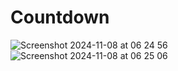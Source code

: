 # Countdown

![Screenshot 2024-11-08 at 06 24 56](https://github.com/user-attachments/assets/e7c9091f-1745-404d-9f89-76b8181de19a)
![Screenshot 2024-11-08 at 06 25 06](https://github.com/user-attachments/assets/4d40a8ed-f24c-4349-b401-aa01ba91dbbe)
